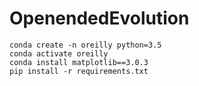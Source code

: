 # OpenendedEvolution

```
conda create -n oreilly python=3.5
conda activate oreilly
conda install matplotlib==3.0.3
pip install -r requirements.txt
```
